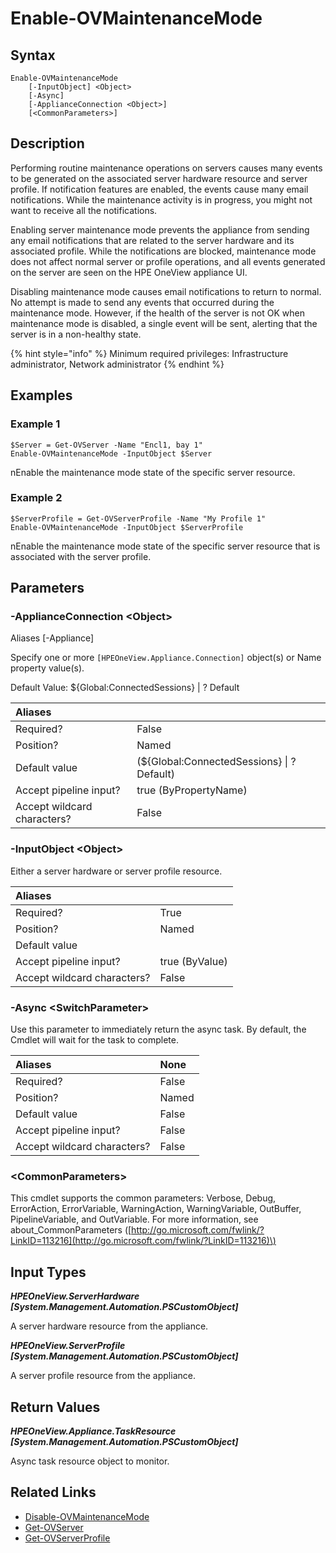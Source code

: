 ﻿---
description: Enable compute resource into maintenance mode.
---

# Enable-OVMaintenanceMode

## Syntax

```text
Enable-OVMaintenanceMode
    [-InputObject] <Object>
    [-Async]
    [-ApplianceConnection <Object>]
    [<CommonParameters>]
```

## Description

Performing routine maintenance operations on servers causes many events to be generated on the associated server hardware resource and server profile. If notification features are enabled, the events cause many email notifications. While the maintenance activity is in progress, you might not want to receive all the notifications.

Enabling server maintenance mode prevents the appliance from sending any email notifications that are related to the server hardware and its associated profile. While the notifications are blocked, maintenance mode does not affect normal server or profile operations, and all events generated on the server are seen on the HPE OneView appliance UI.

Disabling maintenance mode causes email notifications to return to normal. No attempt is made to send any events that occurred during the maintenance mode. However, if the health of the server is not OK when maintenance mode is disabled, a single event will be sent, alerting that the server is in a non-healthy state.

{% hint style="info" %}
Minimum required privileges: Infrastructure administrator, Network administrator
{% endhint %}

## Examples

###  Example 1 

```text
$Server = Get-OVServer -Name "Encl1, bay 1"
Enable-OVMaintenanceMode -InputObject $Server
```

nEnable the maintenance mode state of the specific server resource.

###  Example 2 

```text
$ServerProfile = Get-OVServerProfile -Name "My Profile 1"
Enable-OVMaintenanceMode -InputObject $ServerProfile
```

nEnable the maintenance mode state of the specific server resource that is associated with the server profile.

## Parameters

### -ApplianceConnection &lt;Object&gt;

Aliases [-Appliance]

Specify one or more `[HPEOneView.Appliance.Connection]` object(s) or Name property value(s).

Default Value: ${Global:ConnectedSessions} | ? Default

| Aliases |  |
| :--- | :--- |
| Required? | False |
| Position? | Named |
| Default value | (${Global:ConnectedSessions} &vert; ? Default) |
| Accept pipeline input? | true (ByPropertyName) |
| Accept wildcard characters? | False |

### -InputObject &lt;Object&gt;

Either a server hardware or server profile resource.

| Aliases |  |
| :--- | :--- |
| Required? | True |
| Position? | Named |
| Default value |  |
| Accept pipeline input? | true (ByValue) |
| Accept wildcard characters? | False |

### -Async &lt;SwitchParameter&gt;

Use this parameter to immediately return the async task.  By default, the Cmdlet will wait for the task to complete.

| Aliases | None |
| :--- | :--- |
| Required? | False |
| Position? | Named |
| Default value | False |
| Accept pipeline input? | False |
| Accept wildcard characters? | False |

### &lt;CommonParameters&gt;

This cmdlet supports the common parameters: Verbose, Debug, ErrorAction, ErrorVariable, WarningAction, WarningVariable, OutBuffer, PipelineVariable, and OutVariable. For more information, see about\_CommonParameters \([http://go.microsoft.com/fwlink/?LinkID=113216](http://go.microsoft.com/fwlink/?LinkID=113216)\)

## Input Types

_**HPEOneView.ServerHardware [System.Management.Automation.PSCustomObject]**_

A server hardware resource from the appliance.

_**HPEOneView.ServerProfile [System.Management.Automation.PSCustomObject]**_

A server profile resource from the appliance.

## Return Values

_**HPEOneView.Appliance.TaskResource [System.Management.Automation.PSCustomObject]**_

Async task resource object to monitor.

## Related Links

* [Disable-OVMaintenanceMode](disable-ovmaintenancemode.md)
* [Get-OVServer](get-ovserver.md)
* [Get-OVServerProfile](get-ovserverprofile.md)
